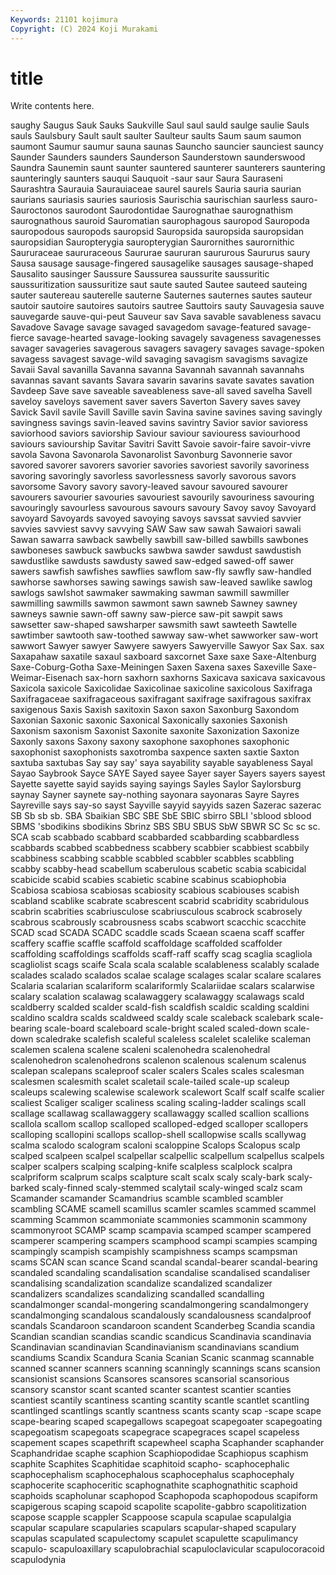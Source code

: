 ```yaml
---
Keywords: 21101 kojimura
Copyright: (C) 2024 Koji Murakami
---
```


# title

Write contents here.



 saughy Saugus Sauk Sauks Saukville Saul saul
sauld saulge saulie Sauls sauls Saulsbury Sault sault saulter Saulteur
saults Saum saum saumon saumont Saumur saumur sauna saunas Sauncho
sauncier saunciest sauncy Saunder Saunders saunders Saunderson Saunderstown saunderswood Saundra
Saunemin saunt saunter sauntered saunterer saunterers sauntering saunteringly saunters sauqui
Sauquoit -saur saur Saura Sauraseni Saurashtra Saurauia Saurauiaceae saurel saurels
Sauria sauria saurian saurians sauriasis sauries sauriosis Saurischia saurischian saurless
sauro- Sauroctonos saurodont Saurodontidae Saurognathae saurognathism saurognathous sauroid Sauromatian saurophagous
sauropod Sauropoda sauropodous sauropods sauropsid Sauropsida sauropsida sauropsidan sauropsidian Sauropterygia
sauropterygian Saurornithes saurornithic Saururaceae saururaceous Saururae saururan saururous Saururus saury
Sausa sausage sausage-fingered sausagelike sausages sausage-shaped Sausalito sausinger Saussure Saussurea
saussurite saussuritic saussuritization saussuritize saut saute sauted Sautee sauteed sauteing
sauter sautereau sauterelle sauterne Sauternes sauternes sautes sauteur sautoir sautoire
sautoires sautoirs sautree Sauttoirs sauty Sauvagesia sauve sauvegarde sauve-qui-peut Sauveur
sav Sava savable savableness savacu Savadove Savage savage savaged savagedom
savage-featured savage-fierce savage-hearted savage-looking savagely savageness savagenesses savager savageries savagerous
savagers savagery savages savage-spoken savagess savagest savage-wild savaging savagism savagisms
savagize Savaii Saval savanilla Savanna savanna Savannah savannah savannahs savannas
savant savants Savara savarin savarins savate savates savation Savdeep Save
save saveable saveableness save-all saved savelha Savell saveloy saveloys savement
saver savers Saverton Savery saves savey Savick Savil savile Savill
Saville savin Savina savine savines saving savingly savingness savings savin-leaved
savins savintry Savior savior savioress saviorhood saviors saviorship Saviour saviour
saviouress saviourhood saviours saviourship Savitar Savitri Savitt Savoie savoir-faire savoir-vivre
savola Savona Savonarola Savonarolist Savonburg Savonnerie savor savored savorer savorers
savorier savories savoriest savorily savoriness savoring savoringly savorless savorlessness savorly
savorous savors savorsome Savory savory savory-leaved savour savoured savourer savourers
savourier savouries savouriest savourily savouriness savouring savouringly savourless savourous savours
savoury Savoy savoy Savoyard savoyard Savoyards savoyed savoying savoys savssat
savvied savvier savvies savviest savvy savvying SAW Saw saw sawah
Sawaiori sawali Sawan sawarra sawback sawbelly sawbill saw-billed sawbills sawbones
sawboneses sawbuck sawbucks sawbwa sawder sawdust sawdustish sawdustlike sawdusts sawdusty
sawed saw-edged sawed-off sawer sawers sawfish sawfishes sawflies sawflom saw-fly
sawfly saw-handled sawhorse sawhorses sawing sawings sawish saw-leaved sawlike sawlog
sawlogs sawlshot sawmaker sawmaking sawman sawmill sawmiller sawmilling sawmills sawmon
sawmont sawn sawneb Sawney sawney sawneys sawnie sawn-off sawny saw-pierce
saw-pit sawpit saws sawsetter saw-shaped sawsharper sawsmith sawt sawteeth Sawtelle
sawtimber sawtooth saw-toothed sawway saw-whet sawworker saw-wort sawwort Sawyer sawyer
Sawyere sawyers Sawyerville Sawyor Sax Sax. sax Saxapahaw saxatile saxaul
saxboard saxcornet Saxe saxe Saxe-Altenburg Saxe-Coburg-Gotha Saxe-Meiningen Saxen Saxena saxes
Saxeville Saxe-Weimar-Eisenach sax-horn saxhorn saxhorns Saxicava saxicava saxicavous Saxicola saxicole
Saxicolidae Saxicolinae saxicoline saxicolous Saxifraga Saxifragaceae saxifragaceous saxifragant saxifrage saxifragous
saxifrax saxigenous Saxis Saxish saxitoxin Saxon saxon Saxonburg Saxondom Saxonian
Saxonic saxonic Saxonical Saxonically saxonies Saxonish Saxonism saxonism Saxonist Saxonite
saxonite Saxonization Saxonize Saxonly saxons Saxony saxony saxophone saxophones saxophonic
saxophonist saxophonists saxotromba saxpence saxten saxtie Saxton saxtuba saxtubas Say
say say' saya sayability sayable sayableness Sayal Sayao Saybrook Sayce
SAYE Sayed sayee Sayer sayer Sayers sayers sayest Sayette sayette
sayid sayids saying sayings Sayles Saylor Saylorsburg saynay Sayner saynete
say-nothing sayonara sayonaras Sayre Sayres Sayreville says say-so sayst Sayville
sayyid sayyids sazen Sazerac sazerac SB Sb sb sb. SBA
Sbaikian SBC SBE SbE SBIC sbirro SBLI 'sblood sblood SBMS
'sbodikins sbodikins Sbrinz SBS SBU SBUS SbW SBWR SC Sc
sc sc. SCA scab scabbado scabbard scabbarded scabbarding scabbardless scabbards
scabbed scabbedness scabbery scabbier scabbiest scabbily scabbiness scabbing scabble scabbled
scabbler scabbles scabbling scabby scabby-head scabellum scaberulous scabetic scabia scabicidal
scabicide scabid scabies scabietic scabine scabinus scabiophobia Scabiosa scabiosa scabiosas
scabiosity scabious scabiouses scabish scabland scablike scabrate scabrescent scabrid scabridity
scabridulous scabrin scabrities scabriusculose scabriusculous scabrock scabrosely scabrous scabrously scabrousness
scabs scabwort scacchic scacchite SCAD scad SCADA SCADC scaddle scads
Scaean scaena scaff scaffer scaffery scaffie scaffle scaffold scaffoldage scaffolded
scaffolder scaffolding scaffoldings scaffolds scaff-raff scaffy scag scaglia scagliola scagliolist
scags scaife Scala scala scalable scalableness scalably scalade scalades scalado
scalados scalae scalage scalages scalar scalare scalares Scalaria scalarian scalariform
scalariformly Scalariidae scalars scalarwise scalary scalation scalawag scalawaggery scalawaggy scalawags
scald scaldberry scalded scalder scald-fish scaldfish scaldic scalding scaldini scaldino
scaldra scalds scaldweed scaldy scale scaleback scalebark scale-bearing scale-board scaleboard
scale-bright scaled scaled-down scale-down scaledrake scalefish scaleful scaleless scalelet scalelike
scaleman scalemen scalena scalene scaleni scalenohedra scalenohedral scalenohedron scalenohedrons scalenon
scalenous scalenum scalenus scalepan scalepans scaleproof scaler scalers Scales scales
scalesman scalesmen scalesmith scalet scaletail scale-tailed scale-up scaleup scaleups scalewing
scalewise scalework scalewort Scalf scalf scalfe scalier scaliest Scaliger scaliger
scaliness scaling scaling-ladder scalings scall scallage scallawag scallawaggery scallawaggy scalled
scallion scallions scallola scallom scallop scalloped scalloped-edged scalloper scallopers scalloping
scallopini scallops scallop-shell scallopwise scalls scallywag scalma scalodo scalogram scaloni
scaloppine Scalops Scalopus scalp scalped scalpeen scalpel scalpellar scalpellic scalpellum
scalpellus scalpels scalper scalpers scalping scalping-knife scalpless scalplock scalpra scalpriform
scalprum scalps scalpture scalt scalx scaly scaly-bark scaly-barked scaly-finned scaly-stemmed
scalytail scaly-winged scalz scam Scamander scamander Scamandrius scamble scambled scambler
scambling SCAME scamell scamillus scamler scamles scammed scammel scamming Scammon
scammoniate scammonies scammonin scammony scammonyroot SCAMP scamp scampavia scamped scamper
scampered scamperer scampering scampers scamphood scampi scampies scamping scampingly scampish
scampishly scampishness scamps scampsman scams SCAN scan scance Scand scandal
scandal-bearer scandal-bearing scandaled scandaling scandalisation scandalise scandalised scandaliser scandalising scandalization
scandalize scandalized scandalizer scandalizers scandalizes scandalizing scandalled scandalling scandalmonger scandal-mongering
scandalmongering scandalmongery scandalmonging scandalous scandalously scandalousness scandalproof scandals Scandaroon scandaroon
scandent Scanderbeg Scandia scandia Scandian scandian scandias scandic scandicus Scandinavia
scandinavia Scandinavian scandinavian Scandinavianism scandinavians scandium scandiums Scandix Scandura Scania
Scanian Scanic scanmag scannable scanned scanner scanners scanning scanningly scannings
scans scansion scansionist scansions Scansores scansores scansorial scansorious scansory scanstor
scant scanted scanter scantest scantier scanties scantiest scantily scantiness scanting
scantity scantle scantlet scantling scantlinged scantlings scantly scantness scants scanty
scap -scape scape scape-bearing scaped scapegallows scapegoat scapegoater scapegoating scapegoatism
scapegoats scapegrace scapegraces scapel scapeless scapement scapes scapethrift scapewheel scapha
Scaphander scaphander Scaphandridae scaphe scaphion Scaphiopodidae Scaphiopus scaphism scaphite Scaphites
Scaphitidae scaphitoid scapho- scaphocephalic scaphocephalism scaphocephalous scaphocephalus scaphocephaly scaphocerite scaphoceritic
scaphognathite scaphognathitic scaphoid scaphoids scapholunar scaphopod Scaphopoda scaphopodous scapiform scapigerous
scaping scapoid scapolite scapolite-gabbro scapolitization scapose scapple scappler Scappoose scapula
scapulae scapulalgia scapular scapulare scapularies scapulars scapular-shaped scapulary scapulas scapulated
scapulectomy scapulet scapulette scapulimancy scapulo- scapuloaxillary scapulobrachial scapuloclavicular scapulocoracoid scapulodynia
